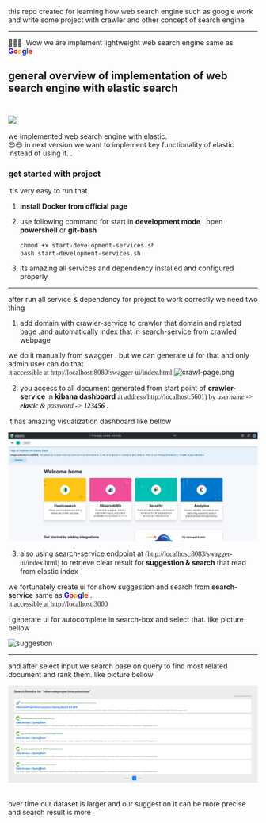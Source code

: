 this repo created for learning how web search engine such as google work and write some project with crawler and other concept of search engine

----------------------

🤩🤩🤩  .Wow we are implement lightweight web search engine same as <b style="color:blue">G</b><b style="color:red">o</b><b style="color:orange">o</b><b style="color:blue">g</b><b style="color:green">l</b><b style="color:red">e</b> 

## general overview of implementation of web search engine with elastic search<br/><br/>
![](picture.png)

we implemented web search engine with elastic. <br>
😎😎 in next version we want to implement key functionality of elastic instead of using it. 
.
### get started with project

it's very easy to run that

1) <b>install Docker from official page</b>
2) use following command for start in <b>development mode</b> . open <b>powershell</b> or <b>git-bash</b> 
            
       chmod +x start-development-services.sh
       bash start-development-services.sh

2) its amazing all services and dependency installed and configured properly
--------------------------------------------------

after run all service & dependency for project to work correctly
we need two thing

1) add domain with crawler-service to crawler that domain and related page .and automatically index that in search-service from crawled webpage

we do it manually from swagger . but we can generate ui for that and only admin user can do that  <br/>
<span style="font-weight:500;font-family:Verdana">it accessible at http://localhost:8080/swagger-ui/index.html</span>
![crawl-page.png](crawl-page.png)

2) you access to all document generated from start point of <b>crawler-service</b> in <b>kibana dashboard</b>
   <span style="font-weight:500;font-family:Verdana"> at address(http://localhost:5601) by <i>username -> <b>elastic</b> & password -> <b>123456</b> </i> </span>. <br/>

it has amazing visualization dashboard like bellow

![](kibana-dashboard-page.png)

3) also using search-service endpoint at <span style="font-weight:500;font-family:Verdana">(http://localhost:8083/swagger-ui/index.html) </span>  to retrieve clear result for <b>suggestion & search</b> that read from elastic index <br/>

we fortunately create ui for show suggestion and search from <span style="font-weight:600">search-service</span> same as <b style="color:blue">G</b><b style="color:red">o</b><b style="color:orange">o</b><b style="color:blue">g</b><b style="color:green">l</b><b style="color:red">e</b> .<br/> <span style="font-weight:500;font-family:Verdana">it accessible at http://localhost:3000</span>

i generate ui for autocomplete in search-box and select that. like picture bellow <br/>


![suggestion](suggestion-page.png)

-----------------------------------------------------------------

and after select input we search base on query to find most related document and rank them. like picture bellow

![search-page](search-page.png)

<br>
over time our dataset is larger and our suggestion it can be more precise and search result is more
